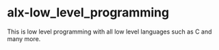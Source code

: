 # alx-low_level_programming
This is low level programming with all low level languages such as C and many more.
